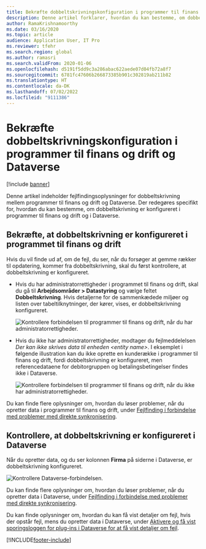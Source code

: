 ```yaml
---
title: Bekræfte dobbeltskrivningskonfiguration i programmer til finans og drift og Dataverse
description: Denne artikel forklarer, hvordan du kan bestemme, om dobbeltskrivning er konfigureret i programmer til finans og drift og i Dataverse.
author: RamaKrishnamoorthy
ms.date: 03/16/2020
ms.topic: article
audience: Application User, IT Pro
ms.reviewer: tfehr
ms.search.region: global
ms.author: ramasri
ms.search.validFrom: 2020-01-06
ms.openlocfilehash: d5191f5dd9c3a286abac622aede07d04fb72a8f7
ms.sourcegitcommit: 6781fc47606b266873385b901c302819ab211b82
ms.translationtype: HT
ms.contentlocale: da-DK
ms.lasthandoff: 07/02/2022
ms.locfileid: "9111386"
---
```

# <a name="verify-dual-write-configuration-in-finance-and-operations-apps-and-dataverse"></a>Bekræfte dobbeltskrivningskonfiguration i programmer til finans og drift og Dataverse

[!include [banner](../../includes/banner.md)]





Denne artikel indeholder fejlfindingsoplysninger for dobbeltskrivning mellem programmer til finans og drift og Dataverse. Der redegøres specifikt for, hvordan du kan bestemme, om dobbeltskrivning er konfigureret i programmer til finans og drift og i Dataverse.

## <a name="verify-that-dual-write-is-configured-in-a-finance-and-operations-app"></a>Bekræfte, at dobbeltskrivning er konfigureret i programmet til finans og drift

Hvis du vil finde ud af, om de fejl, du ser, når du forsøger at gemme rækker til opdatering, kommer fra dobbeltskrivning, skal du først kontrollere, at dobbeltskrivning er konfigureret.

+ Hvis du har administratorrettigheder i programmet til finans og drift, skal du gå til **Arbejdsområder \> Datastyring** og vælge feltet **Dobbeltskrivning**. Hvis detaljerne for de sammenkædede miljøer og listen over tabeltilknytninger, der kører, vises, er dobbeltskrivning konfigureret.

    ![Kontrollere forbindelsen til programmer til finans og drift, når du har administratorrettigheder.](media/verify_fin_ops_1.png)

+ Hvis du ikke har administratorrettigheder, modtager du fejlmeddelelsen *Der kan ikke skrives data til enheden \<entity name\>*. I eksemplet i følgende illustration kan du ikke oprette en kunderække i programmer til finans og drift, fordi dobbeltskrivning er konfigureret, men referencedataene for debitorgruppen og betalingsbetingelser findes ikke i Dataverse.

    ![Kontrollere forbindelsen til programmer til finans og drift, når du ikke har administratorrettigheder.](media/verify_fin_ops_2.png)

Du kan finde flere oplysninger om, hvordan du løser problemer, når du opretter data i programmer til finans og drift, under [Fejlfinding i forbindelse med problemer med direkte synkronisering](dual-write-troubleshooting-live-sync.md).

## <a name="verify-that-dual-write-is-configured-in-dataverse"></a>Kontrollere, at dobbeltskrivning er konfigureret i Dataverse

Når du opretter data, og du ser kolonnen **Firma** på siderne i Dataverse, er dobbeltskrivning konfigureret.

![Kontrollere Dataverse-forbindelsen.](media/verify_cds.png)

Du kan finde flere oplysninger om, hvordan du løser problemer, når du opretter data i Dataverse, under [Fejlfinding i forbindelse med problemer med direkte synkronisering](dual-write-troubleshooting-live-sync.md).

Du kan finde oplysninger om, hvordan du kan få vist detaljer om fejl, hvis der opstår fejl, mens du opretter data i Dataverse, under [Aktivere og få vist sporingsloggen for plug-ins i Dataverse for at få vist detaljer om fejl](dual-write-troubleshooting.md#enable-view-trace).


[!INCLUDE[footer-include](../../../../includes/footer-banner.md)]
